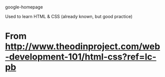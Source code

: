 google-homepage

Used to learn HTML & CSS (already known, but good practice)

From http://www.theodinproject.com/web-development-101/html-css?ref=lc-pb
===============
